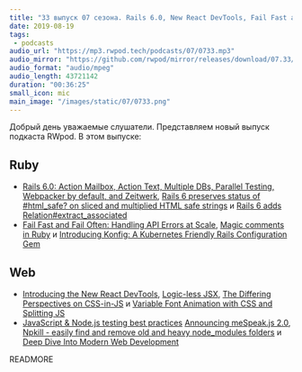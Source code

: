 ```yaml
---
title: "33 выпуск 07 сезона. Rails 6.0, New React DevTools, Fail Fast and Fail Often, Konfig, meSpeak.js 2.0, Npkill и прочее"
date: 2019-08-19
tags:
 - podcasts
audio_url: "https://mp3.rwpod.tech/podcasts/07/0733.mp3"
audio_mirror: "https://github.com/rwpod/mirror/releases/download/07.33/0733.mp3"
audio_format: "audio/mpeg"
audio_length: 43721142
duration: "00:36:25"
small_icon: mic
main_image: "/images/static/07/0733.png"
---
```


Добрый день уважаемые слушатели. Представляем новый выпуск подкаста RWpod. В этом выпуске:

## Ruby

 - [Rails 6.0: Action Mailbox, Action Text, Multiple DBs, Parallel Testing, Webpacker by default, and Zeitwerk](https://weblog.rubyonrails.org/2019/8/15/Rails-6-0-final-release/), [Rails 6 preserves status of #html_safe? on sliced and multiplied HTML safe strings](https://blog.bigbinary.com/2019/08/13/rails-6-preserves-status-of-html_safe-on-sliced-and-multiplied-html-safe-strings.html) и [Rails 6 adds Relation#extract_associated](https://blog.saeloun.com/2019/08/15/rails-6-extract-associated.html)
 - [Fail Fast and Fail Often: Handling API Errors at Scale](https://monolist.co/blog/2019/08/fail-fast-and-fail-often/), [Magic comments in Ruby](https://medium.com/@farsi_mehdi/magic-comments-in-ruby-81d45ff92e34) и [Introducing Konfig: A Kubernetes Friendly Rails Configuration Gem](https://blog.cloud66.com/introducing-konfig-a-kubernetes-friendly-rails-configuration-gem/)

## Web

 - [Introducing the New React DevTools](https://reactjs.org/blog/2019/08/15/new-react-devtools.html), [Logic-less JSX](https://verekia.com/react/logic-less-jsx/), [The Differing Perspectives on CSS-in-JS](https://css-tricks.com/the-differing-perspectives-on-css-in-js/) и [Variable Font Animation with CSS and Splitting JS](https://css-irl.info/variable-font-animation-with-css-and-splitting-js/)
 - [JavaScript & Node.js testing best practices](https://github.com/goldbergyoni/javascript-testing-best-practices) [Announcing meSpeak.js 2.0](https://www.masswerk.at/nowgobang/2019/mespeak_2_0), [Npkill - easily find and remove old and heavy node_modules folders](https://npkill.js.org/) и [Deep Dive Into Modern Web Development](https://fullstackopen.com/en/)

READMORE
